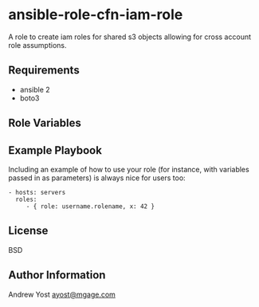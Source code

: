 ansible-role-cfn-iam-role
=========

A role to create iam roles for shared s3 objects allowing for cross account role assumptions.

Requirements
------------

* ansible 2
* boto3

Role Variables
--------------


Example Playbook
----------------

Including an example of how to use your role (for instance, with variables passed in as parameters) is always nice for users too:

    - hosts: servers
      roles:
         - { role: username.rolename, x: 42 }

License
-------

BSD

Author Information
------------------

Andrew Yost <ayost@mgage.com>
